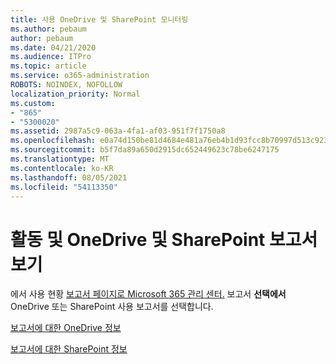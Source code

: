 ```yaml
---
title: 사용 OneDrive 및 SharePoint 모니터링
ms.author: pebaum
author: pebaum
ms.date: 04/21/2020
ms.audience: ITPro
ms.topic: article
ms.service: o365-administration
ROBOTS: NOINDEX, NOFOLLOW
localization_priority: Normal
ms.custom:
- "865"
- "5300020"
ms.assetid: 2987a5c9-063a-4fa1-af03-951f7f1750a8
ms.openlocfilehash: e0a74d150be81d4684e481a76eb4b1d93fcc8b70997d513c9230406f520d1ec2
ms.sourcegitcommit: b5f7da89a650d2915dc652449623c78be6247175
ms.translationtype: MT
ms.contentlocale: ko-KR
ms.lasthandoff: 08/05/2021
ms.locfileid: "54113350"
---
```

# <a name="view-reports-on-onedrive-and-sharepoint-activity-and-usage"></a>활동 및 OneDrive 및 SharePoint 보고서 보기

에서 사용 현황 [보고서 페이지로 Microsoft 365 관리 센터.](https://admin.microsoft.com/AdminPortal/Home) 보고서 **선택에서** OneDrive 또는 SharePoint 사용 보고서를 선택합니다.
  
[보고서에 대한 OneDrive 정보](https://go.microsoft.com/fwlink/?linkid=875239)
  
[보고서에 대한 SharePoint 정보](https://go.microsoft.com/fwlink/?linkid=875240)
  